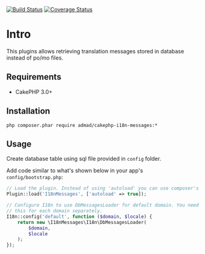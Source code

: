 [![Build Status](https://travis-ci.org/ADmad/cakephp-i18n-messages.png?branch=master)](https://travis-ci.org/ADmad/cakephp-i18n-messages)
[![Coverage Status](https://img.shields.io/coveralls/ADmad/cakephp-i18n-messages.svg)](https://coveralls.io/r/ADmad/cakephp-i18n-messages?branch=master)

# Intro

This plugins allows retrieving translation messages stored in database instead
of po/mo files.

## Requirements

* CakePHP 3.0+

## Installation

`php composer.phar require admad/cakephp-i18n-messages:*`

## Usage

Create database table using sql file provided in `config` folder.

Add code similar to what's shown below in your app's `config/bootstrap.php`:

```php
// Load the plugin. Instead of using 'autoload' you can use composer's autoloader too.
Plugin::load('I18nMessages', ['autoload' => true]);

// Configure I18n to use DbMessagesLoader for default domain. You need to do
// this for each domain separately.
I18n::config('default', function ($domain, $locale) {
	return new \I18nMessages\I18n\DbMessagesLoader(
		$domain,
		$locale
	);
});
```
